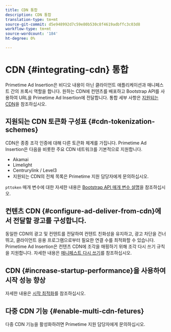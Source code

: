```yaml
---
title: CDN 통합
description: CDN 통합
translation-type: tm+mt
source-git-commit: d5e948992d7c59e80b530c8f4619adbffc3c03d8
workflow-type: tm+mt
source-wordcount: '184'
ht-degree: 0%

---
```



# CDN {#integrating-cdn} 통합

Primetime Ad Insertion은 비디오 내용이 아닌 클라이언트 애플리케이션과 매니페스트 간의 프록시 역할을 합니다. 원하는 CDN에 컨텐츠를 배포하고 Bootstrap API를 사용하여 URL을 Primetime Ad Insertion에 전달합니다. 통합 세부 사항은 [지원되는 CDN](/help/primetime-ad-insertion/technical-reference/supported-cdns.md)을 참조하십시오.

## 지원되는 CDN 토큰화 구성표 {#cdn-tokenization-schemes}

CDN은 종종 조각 인증에 대해 다른 토큰화 체계를 가집니다. Primetime Ad Insertion은 다음을 비롯한 주요 CDN 네트워크를 기본적으로 지원합니다.

* Akamai
* Limelight
* Centrurylink / Level3
* 지원되는 CDN의 전체 목록은 Primetime 지원 담당자에게 문의하십시오.

`pttoken` 매개 변수에 대한 자세한 내용은 [Bootstrap API 매개 변수 설명](/help/primetime-ad-insertion/technical-reference/bootstrap-api.md#parameter-description)을 참조하십시오.

## 컨텐츠 CDN {#configure-ad-deliver-from-cdn}에서 전달할 광고를 구성합니다.

동일한 CDN의 광고 및 컨텐트를 전달하여 컨텐트 친화성을 유지하고, 광고 차단을 건너뛰고, 클라이언트 응용 프로그램으로부터 필요한 연결 수를 최적화할 수 있습니다. Primetime Ad Insertion은 컨텐츠 CDN에 조각을 매핑하기 위해 조각 다시 쓰기 규칙을 지원합니다. 자세한 내용은 [매니페스트 다시 쓰기](/help/primetime-ad-insertion/technical-reference/manifest-rewriting.md)를 참조하십시오.

## CDN {#increase-startup-performance}을 사용하여 시작 성능 향상

자세한 내용은 [시작 최적화](/help/primetime-ad-insertion/best-practices/optimize-video-startup-time.md)를 참조하십시오.

## 다중 CDN 기능 {#enable-multi-cdn-fetures}

다중 CDN 기능을 활성화하려면 Primetime 지원 담당자에게 문의하십시오.
